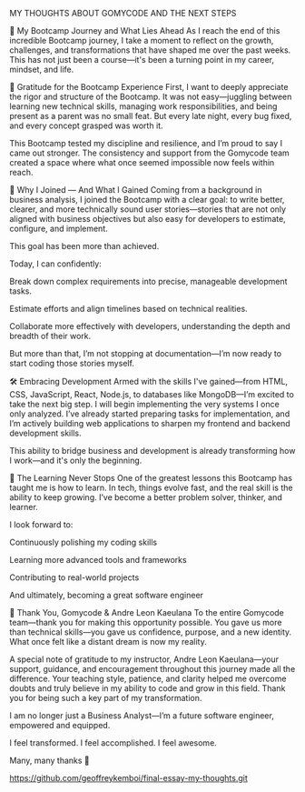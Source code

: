 MY THOUGHTS ABOUT GOMYCODE AND THE NEXT STEPS

🚀 My Bootcamp Journey and What Lies Ahead
As I reach the end of this incredible Bootcamp journey, I take a moment to reflect on the growth, challenges, and transformations that have shaped me over the past weeks. 
This has not just been a course—it's been a turning point in my career, mindset, and life.

🙏 Gratitude for the Bootcamp Experience
First, I want to deeply appreciate the rigor and structure of the Bootcamp. 
It was not easy—juggling between learning new technical skills, managing work responsibilities, and being present as a parent was no small feat. But every late night, every bug fixed, and every concept grasped was worth it.

This Bootcamp tested my discipline and resilience, and I’m proud to say I came out stronger. 
The consistency and support from the Gomycode team created a space where what once seemed impossible now feels within reach.

💼 Why I Joined — And What I Gained
Coming from a background in business analysis, I joined the Bootcamp with a clear goal: 
to write better, clearer, and more technically sound user stories—stories that are not only aligned with business objectives but also easy for developers to estimate, configure, and implement.

This goal has been more than achieved.

Today, I can confidently:

Break down complex requirements into precise, manageable development tasks.

Estimate efforts and align timelines based on technical realities.

Collaborate more effectively with developers, understanding the depth and breadth of their work.

But more than that, I’m not stopping at documentation—I’m now ready to start coding those stories myself.

🛠️ Embracing Development
Armed with the skills I've gained—from HTML, CSS, JavaScript, React, Node.js, to databases like MongoDB—I’m excited to take the next big step. 
I will begin implementing the very systems I once only analyzed. I’ve already started preparing tasks for implementation, and I’m actively building web applications to sharpen my frontend and backend development skills.

This ability to bridge business and development is already transforming how I work—and it's only the beginning.

🌱 The Learning Never Stops
One of the greatest lessons this Bootcamp has taught me is how to learn. In tech, things evolve fast, and the real skill is the ability to keep growing.
I’ve become a better problem solver, thinker, and learner.

I look forward to:

Continuously polishing my coding skills

Learning more advanced tools and frameworks

Contributing to real-world projects

And ultimately, becoming a great software engineer

🙌 Thank You, Gomycode & Andre Leon Kaeulana
To the entire Gomycode team—thank you for making this opportunity possible. 
You gave us more than technical skills—you gave us confidence, purpose, and a new identity. What once felt like a distant dream is now my reality.

A special note of gratitude to my instructor, Andre Leon Kaeulana—your support, guidance, and encouragement throughout this journey made all the difference. Your teaching style, patience, and clarity helped me overcome doubts and truly believe in my ability to code and grow in this field. Thank you for being such a key part of my transformation.

I am no longer just a Business Analyst—I’m a future software engineer, empowered and equipped.

I feel transformed.
I feel accomplished.
I feel awesome.

Many, many thanks 🙏


https://github.com/geoffreykemboi/final-essay-my-thoughts.git

